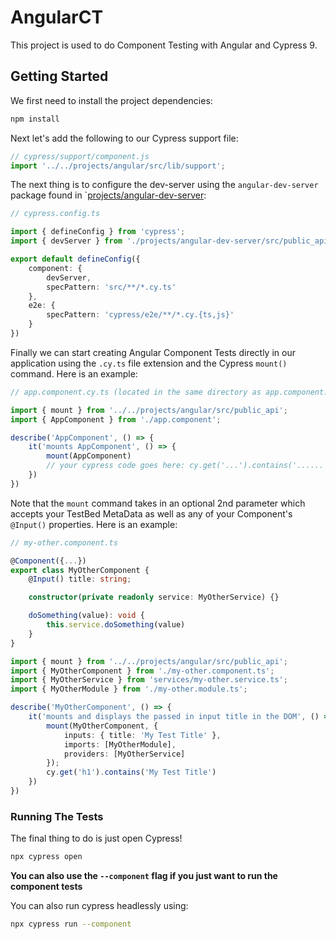 # AngularCT

This project is used to do Component Testing with Angular and Cypress 9. 

## Getting Started

We first need to install the project dependencies:

```bash
npm install
```

Next let's add the following to our Cypress support file:

```javascript
// cypress/support/component.js
import '../../projects/angular/src/lib/support'; 

```

The next thing is to configure the dev-server using the `angular-dev-server` package found in `[projects/angular-dev-server](projects/angular-dev-server/):

```typescript
// cypress.config.ts

import { defineConfig } from 'cypress';
import { devServer } from './projects/angular-dev-server/src/public_api';

export default defineConfig({
    component: {
        devServer,
        specPattern: 'src/**/*.cy.ts'
    },
    e2e: {
        specPattern: 'cypress/e2e/**/*.cy.{ts,js}'
    }
})
```

Finally we can start creating Angular Component Tests directly in our application using the `.cy.ts` file extension and the Cypress `mount()` command. Here is an example:

```typescript
// app.component.cy.ts (located in the same directory as app.component.ts)

import { mount } from '../../projects/angular/src/public_api';
import { AppComponent } from './app.component';

describe('AppComponent', () => {
    it('mounts AppComponent', () => {
        mount(AppComponent)
        // your cypress code goes here: cy.get('...').contains('......'), etc
    })
})
```

Note that the `mount` command takes in an optional 2nd parameter which accepts your TestBed MetaData as well as any of your Component's `@Input()` properties. Here is an example:

```typescript
// my-other.component.ts

@Component({...})
export class MyOtherComponent {
    @Input() title: string;

    constructor(private readonly service: MyOtherService) {}

    doSomething(value): void {
        this.service.doSomething(value)
    }
}

```

```typescript
import { mount } from '../../projects/angular/src/public_api'; 
import { MyOtherComponent } from './my-other.component.ts';
import { MyOtherService } from 'services/my-other.service.ts';
import { MyOtherModule } from './my-other.module.ts';

describe('MyOtherComponent', () => {
    it('mounts and displays the passed in input title in the DOM', () => {
        mount(MyOtherComponent, {
            inputs: { title: 'My Test Title' },
            imports: [MyOtherModule],
            providers: [MyOtherService]
        });
        cy.get('h1').contains('My Test Title')
    })
})
```

### Running The Tests
The final thing to do is just open Cypress!

```bash
npx cypress open
```

**You can also use the `--component` flag if you just want to run the component tests**

You can also run cypress headlessly using:

```bash
npx cypress run --component
```
